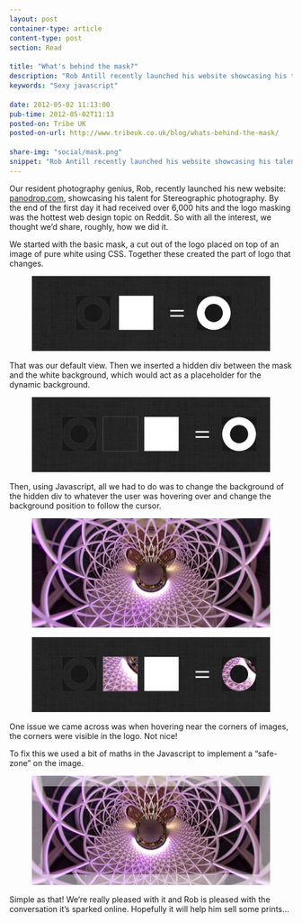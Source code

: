 ```yaml
---
layout: post
container-type: article
content-type: post
section: Read

title: "What's behind the mask?"
description: "Rob Antill recently launched his website showcasing his talent for Stereographic photography. By the end of the first day it had received over 6,000 hits and the logo masking was the hottest web design topic on Reddit"
keywords: "Sexy javascript"

date: 2012-05-02 11:13:00
pub-time: 2012-05-02T11:13
posted-on: Tribe UK
posted-on-url: http://www.tribeuk.co.uk/blog/whats-behind-the-mask/

share-img: "social/mask.png"
snippet: "Rob Antill recently launched his website showcasing his talent for Stereographic photography. By the end of the first day it had received over 6,000 hits and the logo masking was the hottest web design topic on Reddit."
---
```


Our resident photography genius, Rob, recently launched his new website: [panodrop.com](http://www.panodrop.com/), showcasing his talent for Stereographic photography. By the end of the first day it had received over 6,000 hits and the logo masking was the hottest web design topic on Reddit. So with all the interest, we thought we&rsquo;d share, roughly, how we did it.

We started with the basic mask, a cut out of the logo placed on top of an image of pure white using CSS. Together these created the part of logo that changes.

<figure>
    <img src="/static/images/blog/pano_hole_step_1.jpg" alt="Step 1" class="media__item">
</figure>

That was our default view. Then we inserted a hidden div between the mask and the white background, which would act as a placeholder for the dynamic background.

<figure>
    <img src="/static/images/blog/pano_hole_step_2.jpg" alt="Step 2" class="media__item">
</figure>


Then, using Javascript, all we had to do was to change the background of the hidden div to whatever the user was hovering over and change the background position to follow the cursor.

<figure>
    <img src="/static/images/blog/pano_hole_step_3.jpg" alt="Step 3" class="media__item">
</figure>

<figure>
    <img src="/static/images/blog/pano_hole_step_4.jpg" alt="Step 4" class="media__item">
</figure>

One issue we came across was when hovering near the corners of images, the corners were visible in the logo. Not nice!

To fix this we used a bit of maths in the Javascript to implement a &ldquo;safe-zone&rdquo; on the image.


<figure>
    <img src="/static/images/blog/pano_hole_step_5.jpg" alt="Step 5" class="media__item">
</figure>


Simple as that! We&rsquo;re really pleased with it and Rob is pleased with the conversation it&rsquo;s sparked online. Hopefully it will help him sell some prints&hellip;
